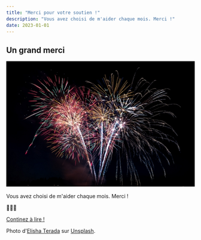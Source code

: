 ```yaml
---
title: "Merci pour votre soutien !"
description: "Vous avez choisi de m'aider chaque mois. Merci !"
date: 2023-01-01
---
```


## Un grand merci

![Des feux d'artifices](/images/feux-d-artifice.jpg)

Vous avez choisi de m'aider chaque mois. Merci !

💖💖💖

[Continez à lire !](../archives/)

Photo d'[Elisha Terada](https://unsplash.com/@elishaterada?utm_source=unsplash&utm_medium=referral&utm_content=creditCopyText) sur [Unsplash](https://unsplash.com/photos/_b4ppn1Ssgw?utm_source=unsplash&utm_medium=referral&utm_content=creditCopyText).
